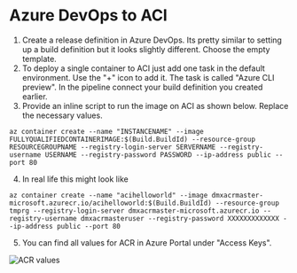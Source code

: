# Azure DevOps to ACI

1. Create a release definition in Azure DevOps. Its pretty similar to setting up a build definition but it looks slightly different. Choose the empty template.
2.  To deploy a single container to ACI just add one task in the default environment. Use the "+" icon to add it. The task is called "Azure CLI preview". In the pipeline connect your build definition you created earlier.
3. Provide an inline script to run the image on ACI as shown below. Replace the necessary values.
```
az container create --name "INSTANCENAME" --image FULLYQUALIFIEDCONTAINERIMAGE:$(Build.BuildId) --resource-group RESOURCEGROUPNAME --registry-login-server SERVERNAME --registry-username USERNAME --registry-password PASSWORD --ip-address public --port 80
```
4. In real life this might look like
```
az container create --name "acihelloworld" --image dmxacrmaster-microsoft.azurecr.io/acihelloworld:$(Build.BuildId) --resource-group tmprg --registry-login-server dmxacrmaster-microsoft.azurecr.io --registry-username dmxacrmasteruser --registry-password XXXXXXXXXXXXX --ip-address public --port 80
```
5. You can find all values for ACR in Azure Portal under "Access Keys".

![ACR values](images/acrvalues.jpg)
